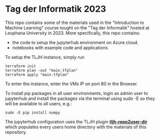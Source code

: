 # Tag der Informatik 2023

This repo contains some of the materials used in the "Introduction to Machine Learning" course tought on the "Tag der Informatik" hosted at Leuphana University in 2023.
More specifically, this repo contains: 
- the code to setup the jupyterhub environment on Azure cloud. 
- notebooks with example code and applications


To setup the TLJH instance, simply run 

```
terraform init
terraform plan -out "main.tfplan"
terraform apply "main.tfplan"
```

To enter the instance, enter the VMs IP on port 80 in the Browser. 

To install pip packages in all user environments, login as admin user to jupyterhub and install the packages via the terminal using sudo -E so they will be available to all users, e.g.:
```
sudo -E pip install numpy
```

The jupyterhub configuration uses the TLJH plugin [**tljh-repo2user-dir**](https://github.com/LTluttmann/tljh-repo2user-dir) which populates every users home directory with the materials of this repository.